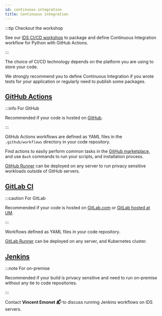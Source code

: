 ```yaml
---
id: continuous-integration
title: Continuous integration
---
```


:::tip Checkout the workshop

See our [IDS CI/CD workshop](https://maastrichtu-ids.github.io/workshop-ci/) to package and define Continuous Integration workflow for Python with GitHub Actions.

:::

The choice of CI/CD technology depends on the platform you are using to store your code.

We strongly recommend you to define Continuous Integration if you wrote tests for your application or regularly need to publish some packages.

## [GitHub Actions](https://github.com/features/actions)

:::info For GitHub

Recommended if your code is hosted on [GitHub](https://github.com).

:::

GitHub Actions workflows are defined as YAML files in the `.github/workflows` directory in your code repository.

Find actions to easily perform common tasks in the [GitHub marketplace](https://github.com/marketplace), and use `Bash` commands to run your scripts, and installation process.

[GitHub Runner](https://docs.github.com/en/free-pro-team@latest/actions/hosting-your-own-runners/adding-self-hosted-runners) can be deployed on any server to run privacy sensitive workloads outside of GitHub servers.

## [GitLab CI](https://docs.gitlab.com/ee/ci/)

:::caution For GitLab

Recommended if your code is hosted on [GitLab.com](https://gitlab.com/) or [GitLab hosted at UM](https://gitlab.maastrichtuniversity.nl).

:::

Workflows defined as YAML files in your code repository.

[GitLab Runner](https://docs.gitlab.com/runner/) can be deployed on any server, and Kubernetes cluster.

## [Jenkins](https://www.jenkins.io/)

:::note For on-premise

Recommended if your build is privacy sensitive and need to run on-premise without any tie to code repositories.

:::

Contact **Vincent Emonet 📬** to discuss running Jenkins workflows on IDS servers.
